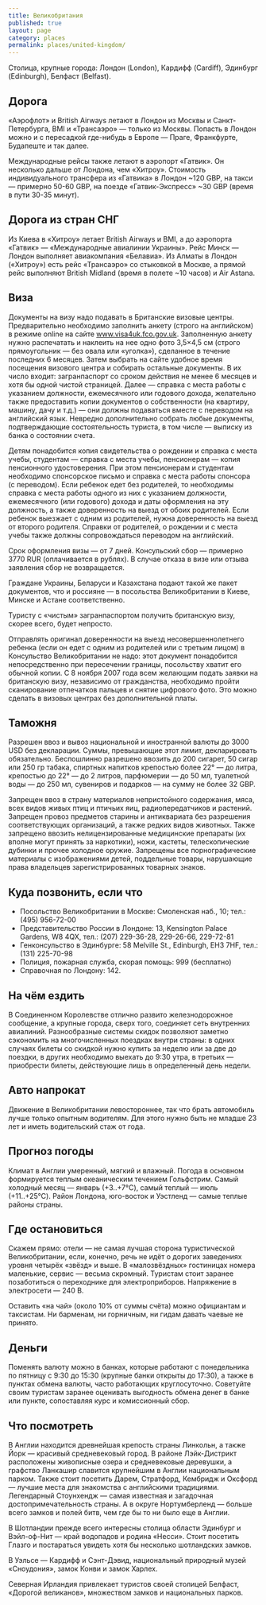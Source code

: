 ```yaml
---
title: Великобритания
published: true
layout: page
category: places
permalink: places/united-kingdom/
---
```


Столица, крупные города: Лондон (London), Кардифф (Cardiff), Эдинбург (Edinburgh), Белфаст (Belfast).

## Дорога

«Аэрофлот» и British Airways летают в Лондон из Москвы и Санкт-Петербурга, BMI и «Трансаэро» — только из Москвы. Попасть в Лондон можно и с пересадкой где-нибудь в Европе — Праге, Франкфурте, Будапеште и так далее.

Международные рейсы также летают в аэропорт «Гатвик». Он несколько дальше от Лондона, чем «Хитроу». Стоимость индивидуального трансфера из «Гатвика» в Лондон ~120 GBP, на такси — примерно 50-60 GBP, на поезде «Гатвик-Экспресс» ~30 GBP (время в пути 30-35 минут).

## Дорога из стран СНГ

Из Киева в «Хитроу» летает British Airways и BMI, а до аэропорта «Гатвик» — «Международные авиалинии Украины». Рейс Минск — Лондон выполняет авиакомпания «Белавиа». Из Алматы в Лондон («Хитроу») есть рейс «Трансаэро» со стыковкой в Москве, а прямой рейс выполняют British Midland (время в полете ~10 часов) и Air Astana.

## Виза

Документы на визу надо подавать в Британские визовые центры. Предварительно необходимо заполнить анкету (строго на английском) в режиме online на сайте www.visa4uk.fco.gov.uk. Заполненную анкету нужно распечатать и наклеить на нее одно фото 3,5×4,5 см (строго прямоугольник — без овала или «уголка»), сделанное в течение последних 6 месяцев. Затем выбрать на сайте удобное время посещения визового центра и собирать остальные документы. В их число входит: загранпаспорт со сроком действия не менее 6 месяцев и хотя бы одной чистой страницей. Далее — справка с места работы с указанием должности, ежемесячного или годового дохода, желательно также предоставить копии документов о собственности (на квартиру, машину, дачу и т.д.) — они должны подаваться вместе с переводом на английский язык. Невредно дополнительно собрать любые документы, подтверждающие состоятельность туриста, в том числе — выписку из банка о состоянии счета.

Детям понадобится копия свидетельства о рождении и справка с места учебы, студентам — справка с места учебы, пенсионерам — копия пенсионного удостоверения. При этом пенсионерам и студентам необходимо спонсорское письмо и справка с места работы спонсора (с переводом). Если ребенок едет без родителей, то необходимы справка с места работы одного из них с указанием должности, ежемесячного (или годового) дохода и даты оформления на эту должность, а также доверенность на выезд от обоих родителей. Если ребенок выезжает с одним из родителей, нужна доверенность на выезд от второго родителя. Справки от родителей, о рождении и с места учебы также должны сопровождаться переводом на английский.

Срок оформления визы — от 7 дней. Консульский сбор — примерно 3770 RUR (оплачивается в рублях). В случае отказа в визе или отзыва заявления сбор не возвращается.

Граждане Украины, Беларуси и Казахстана подают такой же пакет документов, что и россияне — в посольства Великобритании в Киеве, Минске и Астане соответственно.

Туристу с «чистым» загранпаспортом получить британскую визу, скорее всего, будет непросто.

Отправлять оригинал доверенности на выезд несовершеннолетнего ребенка (если он едет с одним из родителей или с третьим лицом) в Консульство Великобритании не надо: этот документ понадобится непосредственно при пересечении границы, посольству хватит его обычной копии. С 8 ноября 2007 года всем желающим подать заявки на британскую визу, независимо от гражданства, необходимо пройти сканирование отпечатков пальцев и снятие цифрового фото. Это можно сделать в визовых центрах без дополнительной платы.

## Таможня

Разрешен ввоз и вывоз национальной и иностранной валюты до 3000 USD без декларации. Суммы, превышающие этот лимит, декларировать обязательно. Беспошлинно разрешено ввозить до 200 сигарет, 50 сигар или 250 гр табака, спиртных напитков крепостью более 22° — до литра, крепостью до 22° — до 2 литров, парфюмерии — до 50 мл, туалетной воды — до 250 мл, сувениров и подарков — на сумму не более 32 GBP.

Запрещен ввоз в страну материалов непристойного содержания, мяса, всех видов живых птиц и птичьих яиц, радиопередатчиков и растений. Запрещен провоз предметов старины и антиквариата без разрешения соответствующих организаций, а также редких видов животных. Также запрещено ввозить нелицензированные медицинские препараты (их вполне могут принять за наркотики), ножи, кастеты, телескопические дубинки и прочее холодное оружие. Запрещены все порнографические материалы с изображениями детей, поддельные товары, нарушающие права владельцев зарегистрированных товарных знаков.

## Куда позвонить, если что

* Посольство Великобритании в Москве: Смоленская наб., 10; тел.: (495) 956-72-00
* Представительство России в Лондоне: 13, Kensington Palace Gardens, W8 4QX, тел.: (207) 229-36-28, 229-26-66, 229-72-81
* Генконсульство в Эдинбурге: 58 Melville St., Edinburgh, EH3 7HF, тел.: (131) 225-70-98
* Полиция, пожарная служба, скорая помощь: 999 (бесплатно)
* Справочная по Лондону: 142.

## На чём ездить

В Соединенном Королевстве отлично развито железнодорожное сообщение, а крупные города, сверх того, соединяет сеть внутренних авиалиний. Разнообразные системы скидок позволяют заметно сэкономить на многочисленных поездках внутри страны: в одних случаях билеты со скидкой нужно купить за неделю или за две до поездки, в других необходимо выехать до 9:30 утра, в третьих — приобрести билеты, действующие лишь в определенный день недели.

## Авто напрокат

Движение в Великобритании левостороннее, так что брать автомобиль лучше только опытным водителям. Для этого нужно быть не младше 23 лет и иметь водительский стаж от года.

## Прогноз погоды

Климат в Англии умеренный, мягкий и влажный. Погода в основном формируется теплым океаническим течением Гольфстрим. Самый холодный месяц — январь (+3..+7°C), самый теплый — июль (+11..+25°C). Район Лондона, юго-восток и Уэстленд — самые теплые районы страны.

## Где остановиться

Скажем прямо: отели — не самая лучшая сторона туристической Великобритании, если, конечно, речь не идёт о дорогих заведениях уровня четырёх «звёзд» и выше. В «малозвёздных» гостиницах номера маленькие, сервис — весьма скромный.
Туристам стоит заранее позаботиться о переходнике для электроприборов. Напряжение в электросети — 240 В.

Оставить «на чай» (около 10% от суммы счёта) можно официантам и таксистам. Ни барменам, ни горничным, ни гидам давать чаевые не принято.

## Деньги

Поменять валюту можно в банках, которые работают с понедельника по пятницу с 9:30 до 15:30 (крупные банки открыты до 17:30), а также в пунктах обмена валюты, часто работающих круглосуточно. Советуйте своим туристам заранее оценивать выгодность обмена денег в банке или пункте, сопоставляя курс и комиссионный сбор.

## Что посмотреть

В Англии находится древнейшая крепость страны Линкольн, а также Йорк — красивый средневековый город. В районе Лэйк-Дистрикт расположены живописные озера и средневековые деревушки, а графство Ланкашир славится крупнейшим в Англии национальным парком. Также стоит посетить Дарем, Стратфорд, Кембридж и Оксфорд — лучшие места для знакомства с английскими традициями. Легендарный Стоунхендж — самая известная и загадочная достопримечательность страны. А в округе Нортумберленд — больше всего замков и полей битв, чем где бы то ни было еще в Англии.

В Шотландии прежде всего интересны столица области Эдинбург и Вэйл-оф-Нит — край водопадов и родина «Несси». Стоит посетить Глазго и постараться увидеть хотя бы несколько шотландских замков. 

В Уэльсе — Кардифф и Сэнт-Дэвид, национальный природный музей «Сноудония», замок Конви и замок Харлех.

Северная Ирландия привлекает туристов своей столицей Белфаст, «Дорогой великанов», множеством замков и национальных парков.
